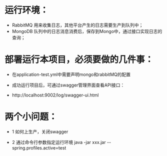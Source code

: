 
# 运行环境：

- RabbitMQ  用来收集日志，其他平台产生的日志需要生产到队列中；
- MongoDB   队列中的日志消息消费后，保存到Mongo中，通过接口实现日志的查询；

# 部署运行本项目，必须要做的几件事：

- 在application-test.yml中需要声明mongo和rabbitMQ的配置

- 成功运行项目后，可通过swagger管理界面查看API接口：
- http://localhost:9002/log/swagger-ui.html


# 两个小问题：

- 1 如何上生产，关闭swagger

- 2 通过命令行参数指定运行环境
java -jar xxx.jar --spring.profiles.active=test
